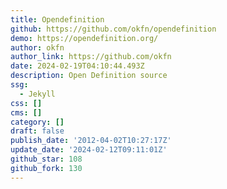 ```yaml
---
title: Opendefinition
github: https://github.com/okfn/opendefinition
demo: https://opendefinition.org/
author: okfn
author_link: https://github.com/okfn
date: 2024-02-19T04:10:44.493Z
description: Open Definition source
ssg:
  - Jekyll
css: []
cms: []
category: []
draft: false
publish_date: '2012-04-02T10:27:17Z'
update_date: '2024-02-12T09:11:01Z'
github_star: 108
github_fork: 130
---
```

